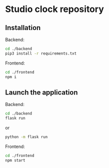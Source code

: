 # Studio clock repository

## Installation

Backend:
```bash
cd ./backend
pip3 install -r requirements.txt
```

Frontend:
```bash
cd ./frontend
npm i
```

## Launch the application

Backend:
```bash
cd ./backend
flask run
```
or
```bash
python -m flask run
```

Frontend:
```bash
cd ./frontend
npm start
```


